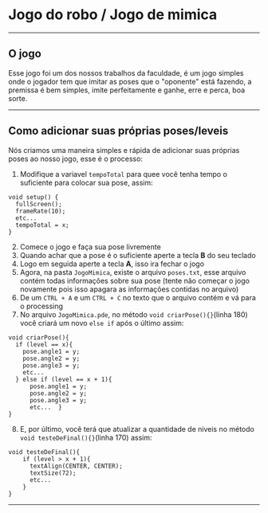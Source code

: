 Jogo do robo / Jogo de mimica
===

---

O jogo
---

Esse jogo foi um dos nossos trabalhos da faculdade, é um jogo simples onde o jogador tem que imitar as poses que o "oponente" está fazendo, a premissa é bem simples, imite perfeitamente e ganhe, erre e perca, boa sorte.

---

Como adicionar suas próprias poses/leveis
---

Nós criamos uma maneira simples e rápida de adicionar suas próprias poses ao nosso jogo, esse é o processo:

1. Modifique a variavel `tempoTotal` para quee você tenha tempo o suficiente para colocar sua pose, assim:
```processing
void setup() {
  fullScreen();
  frameRate(10);
  etc...
  tempoTotal = x;
}
```
2. Comece o jogo e faça sua pose livremente
3. Quando achar que a pose é o suficiente aperte a tecla **B** do seu teclado
4. Logo em seguida aperte a tecla **A**, isso ira fechar o jogo
5. Agora, na pasta `JogoMimica`, existe o arquivo `poses.txt`, esse arquivo contém todas informações sobre sua pose (tente não começar o jogo novamente pois isso apagara as informações contidas no arquivo)
6. De um `CTRL + A` e um `CTRL + C` no texto que o arquivo contém e vá para o processing
7. No arquivo `JogoMimica.pde`, no método `void criarPose(){}`(linha 180) você criará um novo `else if` após o último assim:
```processing
void criarPose(){
  if (level == x){
    pose.angle1 = y;
    pose.angle2 = y;
    pose.angle3 = y;
    etc...
  } else if (level == x + 1){
      pose.angle1 = y;
      pose.angle2 = y;
      pose.angle3 = y;
      etc...  }
}
```
8. E, por último, você terá que atualizar a quantidade de niveis no método `void testeDeFinal(){}`(linha 170) assim:
```processing
void testeDeFinal(){  
    if (level > x + 1){
      textAlign(CENTER, CENTER);
      textSize(72);
      etc...
    }
}
```
---
